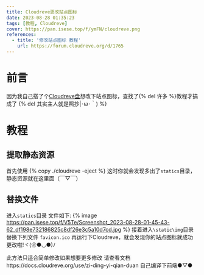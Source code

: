 ```yaml
---
title: Cloudreve更改站点图标
date: 2023-08-28 01:35:23
tags: [教程, Cloudreve]
cover: https://pan.isese.top/f/ymFN/cloudreve.png
references:
  - title: '修改站点图标 教程'
    url: https://forum.cloudreve.org/d/1765
---
```


# 前言
因为我自己搭了个[Cloudreve盘](https://pan.isese.top)想改下站点图标，查找了{% del 许多 %}教程才搞成了
{% del 其实主人就是照抄|･ω･｀) %}

# 教程
## 提取静态资源
首先使用
{% copy ./cloudreve -eject %}
这时你就会发现多出了`statics`目录，静态资源就在这里面（￣▽￣）

## 替换文件
进入`statics`目录
文件如下:
{% image https://pan.isese.top/f/V5Te/Screenshot_2023-08-28-01-45-43-62_df198e732186825c8df26e3c5a10d7cd.jpg %}
接着进入`\static\img`目录
替换下列文件
`favicon.ico`
再运行下Cloudreve，就会发现你的站点图标就成功更改啦!ヾ(❀●◡●)ﾉ

此方法只适合简单修改如果想要更多修改
请查看文档https://docs.cloudreve.org/use/zi-ding-yi-qian-duan
自己编译下前端●▽●
